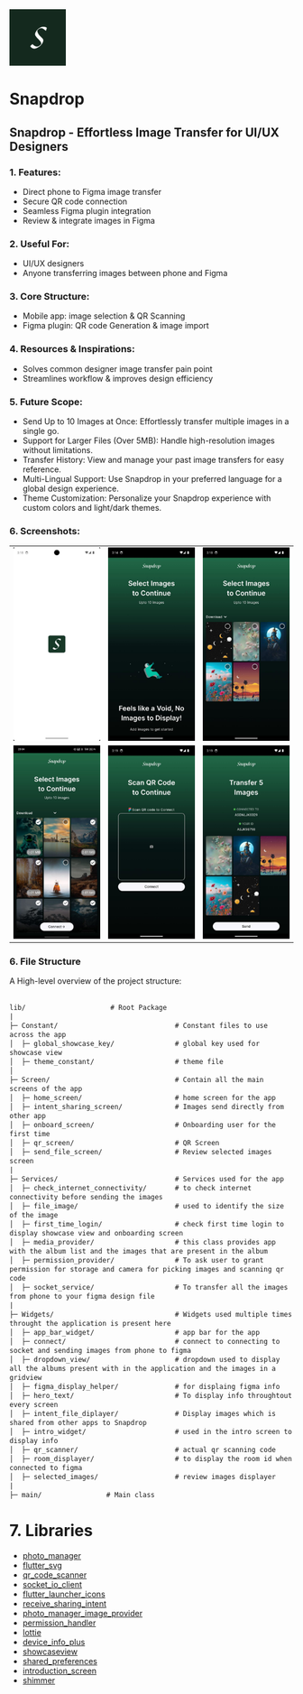 <a>
<img src="assets/svg_asset/snapdrop_logo.svg" height="100" width="100"> 
<h1> Snapdrop </h1>

## Snapdrop - Effortless Image Transfer for UI/UX Designers

### 1. Features:

* Direct phone to Figma image transfer
* Secure QR code connection
* Seamless Figma plugin integration
* Review & integrate images in Figma

### 2. Useful For:

* UI/UX designers
* Anyone transferring images between phone and Figma

### 3. Core Structure:

* Mobile app: image selection & QR Scanning
* Figma plugin: QR code Generation & image import

### 4. Resources & Inspirations:

* Solves common designer image transfer pain point
* Streamlines workflow & improves design efficiency

### 5. Future Scope:

* Send Up to 10 Images at Once: Effortlessly transfer multiple images in a single go.
* Support for Larger Files (Over 5MB): Handle high-resolution images without limitations.
* Transfer History: View and manage your past image transfers for easy reference.
* Multi-Lingual Support: Use Snapdrop in your preferred language for a global design experience.
* Theme Customization: Personalize your Snapdrop experience with custom colors and light/dark themes.

### 6. Screenshots:
<table>
  <tr>
    <td>
      <img src="assets/app_screenshots/splashscreen.jpeg" alt="Splashscreen" width="300">
    </td>
        <td>
      <img src="assets/app_screenshots/void_error.jpeg" alt="HomeScreen" width="300">
    </td>
        <td>
      <img src="assets/app_screenshots/home_screen.jpeg" alt="HomeScreen"  width="300">
    </td>
  </tr>
   <tr>
    <td>
      <img src="assets/app_screenshots/multiple_selection.jpeg" alt="Splashscreen" width="300">
    </td>
    <td>
      <img src="assets/app_screenshots/qr_screen.jpeg" alt="HomeScreen" width="300">
    </td>
      <td>
      <img src="assets/app_screenshots/review_images_2.jpeg" alt="Splashscreen" width="300">
    </td>
  </tr>
     <tr>
  </tr>
</table>



### 6. File Structure

A High-level overview of the project structure:
```

lib/                     # Root Package
|
├─ Constant/                             # Constant files to use across the app
│  ├─ global_showcase_key/               # global key used for showcase view
│  ├─ theme_constant/                    # theme file
│
├─ Screen/                               # Contain all the main screens of the app
│  ├─ home_screen/                       # home screen for the app
│  ├─ intent_sharing_screen/             # Images send directly from other app
│  ├─ onboard_screen/                    # Onboarding user for the first time
│  ├─ qr_screen/                         # QR Screen
│  ├─ send_file_screen/                  # Review selected images screen
|
├─ Services/                             # Services used for the app
│  ├─ check_internet_connectivity/       # to check internet connectivity before sending the images
│  ├─ file_image/                        # used to identify the size of the image
│  ├─ first_time_login/                  # check first time login to display showcase view and onboarding screen
│  ├─ media_provider/                    # this class provides app with the album list and the images that are present in the album
│  ├─ permission_provider/               # To ask user to grant permission for storage and camera for picking images and scanning qr code
│  ├─ socket_service/                    # To transfer all the images from phone to your figma design file
|
├─ Widgets/                              # Widgets used multiple times throught the application is present here
│  ├─ app_bar_widget/                    # app bar for the app
│  ├─ connect/                           # connect to connecting to socket and sending images from phone to figma
│  ├─ dropdown_view/                     # dropdown used to display all the albums present with in the application and the images in a gridview
│  ├─ figma_display_helper/              # for displaing figma info
│  ├─ hero_text/                         # To display info throughtout every screen
│  ├─ intent_file_diplayer/              # Display images which is shared from other apps to Snapdrop
│  ├─ intro_widget/                      # used in the intro screen to display info
│  ├─ qr_scanner/                        # actual qr scanning code
│  ├─ room_displayer/                    # to display the room id when connected to figma
│  ├─ selected_images/                   # review images displayer
|
├─ main/                # Main class

```

# 7. Libraries

- [photo_manager](https://pub.dev/packages/photo_manager)
- [flutter_svg](https://pub.dev/packages/flutter_svg)
- [qr_code_scanner](https://pub.dev/packages/qr_code_scanner)
- [socket_io_client](https://pub.dev/packages/socket_io_client)
- [flutter_launcher_icons](https://pub.dev/packages/flutter_launcher_icons)
- [receive_sharing_intent](https://pub.dev/packages/receive_sharing_intent)
- [photo_manager_image_provider](https://pub.dev/packages/photo_manager_image_provider)
- [permission_handler](https://pub.dev/packages/permission_handler)
- [lottie](https://pub.dev/packages/lottie)
- [device_info_plus](https://pub.dev/packages/device_info_plus)
- [showcaseview](https://pub.dev/packages/showcaseview)
- [shared_preferences](https://pub.dev/packages/shared_preferences)
- [introduction_screen](https://pub.dev/packages/introduction_screen)
- [shimmer](https://pub.dev/packages/shimmer)

</a>

